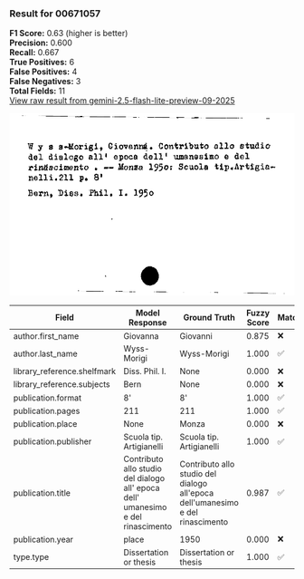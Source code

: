 ### Result for 00671057
**F1 Score:** 0.63 (higher is better)<br>**Precision:** 0.600<br>**Recall:** 0.667<br>**True Positives:** 6<br>**False Positives:** 4<br>**False Negatives:** 3<br>**Total Fields:** 11<br>[View raw result from gemini-2.5-flash-lite-preview-09-2025](https://github.com/RISE-UNIBAS/humanities_data_benchmark/blob/main/results/2025-10-01/T0216/request_T0216_00671057.json)

<img src="https://github.com/RISE-UNIBAS/humanities_data_benchmark/blob/main/benchmarks/zettelkatalog/images/00671057.jpg?raw=true" alt="00671057" width="600px">

| Field | Model Response | Ground Truth | Fuzzy Score | Match |
|-------|----------------|--------------|-------------|-------|
| author.first_name | Giovanna | Giovanni | 0.875 | ❌ |
| author.last_name | Wyss-Morigi | Wyss-Morigi | 1.000 | ✅ |
| library_reference.shelfmark | Diss. Phil. I. | None | 0.000 | ❌ |
| library_reference.subjects | Bern | None | 0.000 | ❌ |
| publication.format | 8' | 8' | 1.000 | ✅ |
| publication.pages | 211 | 211 | 1.000 | ✅ |
| publication.place | None | Monza | 0.000 | ❌ |
| publication.publisher | Scuola tip. Artigianelli | Scuola tip. Artigianelli | 1.000 | ✅ |
| publication.title | Contributo allo studio del dialogo all' epoca dell' umanesimo e del rinascimento | Contributo allo studio del dialogo all'epoca dell'umanesimo e del rinascimento | 0.987 | ✅ |
| publication.year | place | 1950 | 0.000 | ❌ |
| type.type | Dissertation or thesis | Dissertation or thesis | 1.000 | ✅ |
